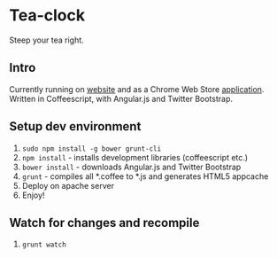 # Tea-clock
Steep your tea right.
## Intro
Currently running on [website](http://tea-clock.com) and as a Chrome Web Store [application](https://chrome.google.com/webstore/detail/hmldmlgafdbnfhhicheojakimpmocggp?utm_source=chrome-ntp-icon).
Written in Coffeescript, with Angular.js and Twitter Bootstrap.



## Setup dev environment
1. `sudo npm install -g bower grunt-cli`
2. `npm install` - installs development libraries (coffeescript etc.)
2. `bower install` - downloads Angular.js and Twitter Bootstrap
3. `grunt` - compiles all *.coffee to *.js and generates HTML5 appcache
3. Deploy on apache server
4. Enjoy!

## Watch for changes and recompile
1. `grunt watch`